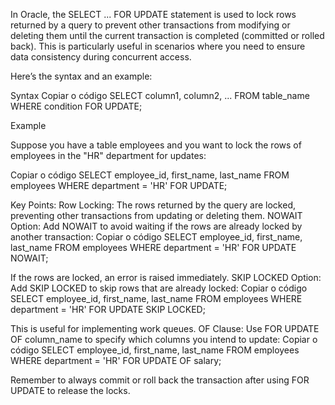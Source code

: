 In Oracle, the SELECT ... FOR UPDATE statement is used to lock rows returned by a query to prevent other transactions from modifying or deleting them until the current transaction is completed (committed or rolled back). This is particularly useful in scenarios where you need to ensure data consistency during concurrent access.

Here’s the syntax and an example:

Syntax
Copiar o código
SELECT column1, column2, ...
FROM table_name
WHERE condition
FOR UPDATE;

Example

Suppose you have a table employees and you want to lock the rows of employees in the "HR" department for updates:

Copiar o código
SELECT employee_id, first_name, last_name
FROM employees
WHERE department = 'HR'
FOR UPDATE;

Key Points:
Row Locking: The rows returned by the query are locked, preventing other transactions from updating or deleting them.
NOWAIT Option: Add NOWAIT to avoid waiting if the rows are already locked by another transaction:
Copiar o código
SELECT employee_id, first_name, last_name
FROM employees
WHERE department = 'HR'
FOR UPDATE NOWAIT;

If the rows are locked, an error is raised immediately.
SKIP LOCKED Option: Add SKIP LOCKED to skip rows that are already locked:
Copiar o código
SELECT employee_id, first_name, last_name
FROM employees
WHERE department = 'HR'
FOR UPDATE SKIP LOCKED;

This is useful for implementing work queues.
OF Clause: Use FOR UPDATE OF column_name to specify which columns you intend to update:
Copiar o código
SELECT employee_id, first_name, last_name
FROM employees
WHERE department = 'HR'
FOR UPDATE OF salary;


Remember to always commit or roll back the transaction after using FOR UPDATE to release the locks.